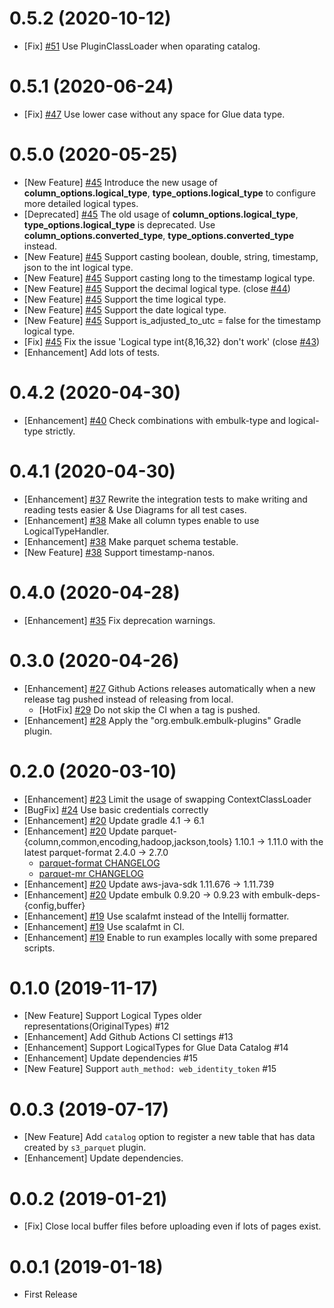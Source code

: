0.5.2 (2020-10-12)
==================

* [Fix] [#51](https://github.com/civitaspo/embulk-output-s3_parquet/pull/51) Use PluginClassLoader when oparating catalog.

0.5.1 (2020-06-24)
==================

* [Fix] [#47](https://github.com/civitaspo/embulk-output-s3_parquet/pull/47) Use lower case without any space for Glue data type.

0.5.0 (2020-05-25)
==================

* [New Feature] [#45](https://github.com/civitaspo/embulk-output-s3_parquet/pull/45) Introduce the new usage of **column_options.logical_type**, **type_options.logical_type** to configure more detailed logical types.
* [Deprecated] [#45](https://github.com/civitaspo/embulk-output-s3_parquet/pull/45) The old usage of **column_options.logical_type**, **type_options.logical_type** is deprecated. Use **column_options.converted_type**, **type_options.converted_type** instead.
* [New Feature] [#45](https://github.com/civitaspo/embulk-output-s3_parquet/pull/45) Support casting boolean, double, string, timestamp, json to the int logical type.
* [New Feature] [#45](https://github.com/civitaspo/embulk-output-s3_parquet/pull/45) Support casting long to the timestamp logical type.
* [New Feature] [#45](https://github.com/civitaspo/embulk-output-s3_parquet/pull/45) Support the decimal logical type. (close [#44](https://github.com/civitaspo/embulk-output-s3_parquet/issues/44))
* [New Feature] [#45](https://github.com/civitaspo/embulk-output-s3_parquet/pull/45) Support the time logical type.
* [New Feature] [#45](https://github.com/civitaspo/embulk-output-s3_parquet/pull/45) Support the date logical type.
* [New Feature] [#45](https://github.com/civitaspo/embulk-output-s3_parquet/pull/45) Support is_adjusted_to_utc = false for the timestamp logical type.
* [Fix] [#45](https://github.com/civitaspo/embulk-output-s3_parquet/pull/45) Fix the issue 'Logical type int{8,16,32} don't work' (close [#43](https://github.com/civitaspo/embulk-output-s3_parquet/issues/43))
* [Enhancement] Add lots of tests.

0.4.2 (2020-04-30)
==================

* [Enhancement] [#40](https://github.com/civitaspo/embulk-output-s3_parquet/pull/40) Check combinations with embulk-type and logical-type strictly.

0.4.1 (2020-04-30)
==================

* [Enhancement] [#37](https://github.com/civitaspo/embulk-output-s3_parquet/pull/37) Rewrite the integration tests to make writing and reading tests easier & Use Diagrams for all test cases.
* [Enhancement] [#38](https://github.com/civitaspo/embulk-output-s3_parquet/pull/38) Make all column types enable to use LogicalTypeHandler.
* [Enhancement] [#38](https://github.com/civitaspo/embulk-output-s3_parquet/pull/38) Make parquet schema testable.
* [New Feature] [#38](https://github.com/civitaspo/embulk-output-s3_parquet/pull/38) Support timestamp-nanos.

0.4.0 (2020-04-28)
==================

* [Enhancement] [#35](https://github.com/civitaspo/embulk-output-s3_parquet/pull/35) Fix deprecation warnings.


0.3.0 (2020-04-26)
==================

* [Enhancement] [#27](https://github.com/civitaspo/embulk-output-s3_parquet/pull/27) Github Actions releases automatically when a new release tag pushed instead of releasing from local.
  * [HotFix] [#29](https://github.com/civitaspo/embulk-output-s3_parquet/pull/29) Do not skip the CI when a tag is pushed.
* [Enhancement] [#28](https://github.com/civitaspo/embulk-output-s3_parquet/pull/28) Apply the "org.embulk.embulk-plugins" Gradle plugin.

0.2.0 (2020-03-10)
==================

* [Enhancement] [#23](https://github.com/civitaspo/embulk-output-s3_parquet/pull/23) Limit the usage of swapping ContextClassLoader
* [BugFix] [#24](https://github.com/civitaspo/embulk-output-s3_parquet/pull/24) Use basic credentials correctly
* [Enhancement] [#20](https://github.com/civitaspo/embulk-output-s3_parquet/pull/20) Update gradle 4.1 -> 6.1
* [Enhancement] [#20](https://github.com/civitaspo/embulk-output-s3_parquet/pull/20) Update parquet-{column,common,encoding,hadoop,jackson,tools} 1.10.1 -> 1.11.0 with the latest parquet-format 2.4.0 -> 2.7.0
    * [parquet-format CHANGELOG](https://github.com/apache/parquet-format/blob/master/CHANGES.md)
    * [parquet-mr CHANGELOG](https://github.com/apache/parquet-mr/blob/apache-parquet-1.11.0/CHANGES.md#version-1110)
* [Enhancement] [#20](https://github.com/civitaspo/embulk-output-s3_parquet/pull/20) Update aws-java-sdk 1.11.676 -> 1.11.739
* [Enhancement] [#20](https://github.com/civitaspo/embulk-output-s3_parquet/pull/20) Update embulk 0.9.20 -> 0.9.23 with embulk-deps-{config,buffer}
* [Enhancement] [#19](https://github.com/civitaspo/embulk-output-s3_parquet/pull/19) Use scalafmt instead of the Intellij formatter.
* [Enhancement] [#19](https://github.com/civitaspo/embulk-output-s3_parquet/pull/19) Use scalafmt in CI.
* [Enhancement] [#19](https://github.com/civitaspo/embulk-output-s3_parquet/pull/19) Enable to run examples locally with some prepared scripts.

0.1.0 (2019-11-17)
==================

* [New Feature] Support Logical Types older representations(OriginalTypes) #12 
* [Enhancement] Add Github Actions CI settings #13 
* [Enhancement] Support LogicalTypes for Glue Data Catalog #14 
* [Enhancement] Update dependencies #15
* [New Feature] Support `auth_method: web_identity_token` #15 

0.0.3 (2019-07-17)
==================

* [New Feature] Add `catalog` option to register a new table that has data created by `s3_parquet` plugin.
* [Enhancement] Update dependencies.

0.0.2 (2019-01-21)
==================

* [Fix] Close local buffer files before uploading even if lots of pages exist.

0.0.1 (2019-01-18)
==================

* First Release
